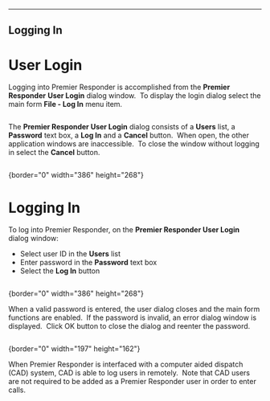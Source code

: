   ----------------
  **Logging In**
  ----------------

# User Login

Logging into Premier Responder is accomplished from the **Premier
Responder** **User Login** dialog window.  To display the login dialog
select the main form **File - Log In** menu item.

<figure><img src=".gitbook/assets/Logging%20In_files/image007.png" alt=""><figcaption></figcaption></figure>

The **Premier Responder User Login** dialog consists of a **Users**
list, a **Password** text box, a **Log In** and a **Cancel** button. 
When open, the other application windows are inaccessible.  To close the
window without logging in select the **Cancel** button.

<figure><img src=".gitbook/assets/Logging%20In_files/image001.png" alt=""><figcaption></figcaption></figure>{border="0" width="386"
height="268"}

# Logging In

To log into Premier Responder, on the **Premier Responder User Login**
dialog window:

-   Select user ID in the **Users** list
-   Enter password in the **Password** text box
-   Select the **Log In** button

<figure><img src=".gitbook/assets/Logging%20In_files/image004.png" alt=""><figcaption></figcaption></figure>{border="0" width="386"
height="268"}

When a valid password is entered, the user dialog closes and the main
form functions are enabled.  If the password is invalid, an error dialog
window is displayed.  Click OK button to close the dialog and reenter
the password.

<figure><img src=".gitbook/assets/Logging%20In_files/image003.png" alt=""><figcaption></figcaption></figure>{border="0" width="197"
height="162"}

When Premier Responder is interfaced with a computer aided dispatch
(CAD) system, CAD is able to log users in remotely.  Note that CAD users
are not required to be added as a Premier Responder user in order to
enter calls.
